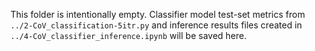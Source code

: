 This folder is intentionally empty. Classifier model test-set metrics from `../2-CoV_classification-5itr.py` and inference results files created in `../4-CoV_classifier_inference.ipynb` will be saved here.
